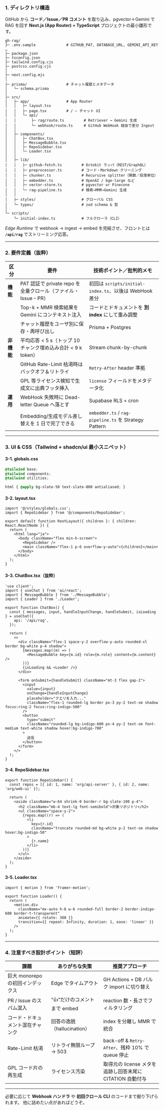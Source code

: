 ### 1. ディレクトリ構造

GitHub から **コード／Issue／PR コメント** を取り込み、pgvector＋Gemini で RAG を回す **Next.js (App Router) + TypeScript** プロジェクトの最小雛形です。

```
gh-rag/
├─ .env.sample              # GITHUB_PAT, DATABASE_URL, GEMINI_API_KEY …
├─ package.json
├─ tsconfig.json
├─ tailwind.config.cjs
├─ postcss.config.cjs
│
├─ next.config.mjs
│
├─ prisma/                  # チャット履歴とメタデータ
│   └─ schema.prisma
│
├─ src/
│   ├─ app/                 # App Router
│   │   ├─ layout.tsx
│   │   ├─ page.tsx         # / – チャット UI
│   │   └─ api/
│   │       ├─ rag/route.ts         # Retriever → Gemini 生成
│   │       └─ webhook/route.ts     # GitHub WebHook 経由で差分 Ingest
│   │
│   ├─ components/
│   │   ├─ ChatBox.tsx
│   │   ├─ MessageBubble.tsx
│   │   ├─ RepoSidebar.tsx
│   │   └─ Loader.tsx
│   │
│   ├─ lib/
│   │   ├─ github-fetch.ts         # Octokit ラッパ（REST/GraphQL）
│   │   ├─ preprocessor.ts         # コード・Markdown クリーニング
│   │   ├─ chunker.ts              # Recursive splitter（関数／段落単位）
│   │   ├─ embedder.ts             # OpenAI / bge-large など
│   │   ├─ vector-store.ts         # pgvector or Pinecone
│   │   └─ rag-pipeline.ts         # 検索→MMR→Gemini 生成
│   │
│   ├─ styles/                     # グローバル CSS
│   └─ types/                      # zod schema & 型
│
└─ scripts/
    └─ initial-index.ts            # フルクローラ（CLI）
```

*Edge Runtime* で webhook → ingest → embed を完結させ、フロントとは **`/api/rag`** でストリーミング応答。

---

### 2. 要件定義（抜粋）

| 区分      | 要件                                          | 技術ポイント／批判的メモ                                         |
| ------- | ------------------------------------------- | ---------------------------------------------------- |
| **機能**  | PAT 認証で private repo を全量クロール（ファイル・Issue・PR） | 初回は `scripts/initial-index.ts`、以後は WebHook 差分        |
|         | Top-k + MMR 検索結果を Gemini にコンテキスト注入          | コードとドキュメントを **別 index** にして重み調整                      |
|         | チャット履歴をユーザ別に保存・再呼び出し                        | Prisma + Postgres                                    |
| **非機能** | 平均応答 < 5 s（トップ 10 チャンク埋め込み合計 < 9 k token）   | Stream chunk-by-chunk                                |
|         | GitHub Rate-Limit 枯渇時はバックオフ＆リトライ            | `Retry-After` header 準拠                              |
|         | GPL 等ライセンス検知で生成文に出典フッタ挿入                    | `license` フィールドをメタデータ化                               |
| **運用**  | WebHook 失敗時に Dead-letter Queue へ落とす         | Supabase RLS + cron                                  |
|         | Embedding/生成モデル差し替えを 1 日で完了できる              | `embedder.ts` / `rag-pipeline.ts` を Strategy Pattern |

---

### 3. UI & CSS（Tailwind + shadcn/ui 最小スニペット）

#### 3-1. globals.css

```css
@tailwind base;
@tailwind components;
@tailwind utilities;

html { @apply bg-slate-50 text-slate-800 antialiased; }
```

#### 3-2. layout.tsx

```tsx
import '@/styles/globals.css';
import { RepoSidebar } from '@/components/RepoSidebar';

export default function RootLayout({ children }: { children: React.ReactNode }) {
  return (
    <html lang="ja">
      <body className="flex min-h-screen">
        <RepoSidebar />
        <main className="flex-1 p-6 overflow-y-auto">{children}</main>
      </body>
    </html>
  );
}
```

#### 3-3. ChatBox.tsx（抜粋）

```tsx
'use client';
import { useChat } from 'ai/react';
import { MessageBubble } from './MessageBubble';
import { Loader } from './Loader';

export function ChatBox() {
  const { messages, input, handleInputChange, handleSubmit, isLoading } = useChat({
    api: '/api/rag',
  });

  return (
    <>
      <div className="flex-1 space-y-2 overflow-y-auto rounded-xl border bg-white p-4 shadow">
        {messages.map((m) => (
          <MessageBubble key={m.id} role={m.role} content={m.content} />
        ))}
        {isLoading && <Loader />}
      </div>

      <form onSubmit={handleSubmit} className="mt-3 flex gap-2">
        <input
          value={input}
          onChange={handleInputChange}
          placeholder="クエリを入力..."
          className="flex-1 rounded-lg border px-3 py-2 text-sm shadow focus:ring-2 focus:ring-indigo-500"
        />
        <button
          type="submit"
          className="rounded-lg bg-indigo-600 px-4 py-2 text-sm font-medium text-white shadow hover:bg-indigo-700"
        >
          送信
        </button>
      </form>
    </>
  );
}
```

#### 3-4. RepoSidebar.tsx

```tsx
export function RepoSidebar() {
  const repos = [{ id: 1, name: 'org/api-server' }, { id: 2, name: 'org/web-ui' }];

  return (
    <aside className="w-64 shrink-0 border-r bg-slate-100 p-4">
      <h2 className="mb-4 text-lg font-semibold">対象リポジトリ</h2>
      <ul className="space-y-2">
        {repos.map((r) => (
          <li
            key={r.id}
            className="truncate rounded-md bg-white p-2 text-sm shadow hover:bg-indigo-50"
          >
            {r.name}
          </li>
        ))}
      </ul>
    </aside>
  );
}
```

#### 3-5. Loader.tsx

```tsx
import { motion } from 'framer-motion';

export function Loader() {
  return (
    <motion.div
      className="mx-auto h-6 w-6 rounded-full border-2 border-indigo-600 border-t-transparent"
      animate={{ rotate: 360 }}
      transition={{ repeat: Infinity, duration: 1, ease: 'linear' }}
    />
  );
}
```

---

### 4. 注意すべき設計ポイント（短評）

| 課題                    | ありがちな失策              | 推奨アプローチ                                    |
| --------------------- | -------------------- | ------------------------------------------ |
| 巨大 monorepo の初回インデックス | Edge でタイムアウト         | GH Actions + DB バルク import に切り替え           |
| PR / Issue のスパム混入     | “👍”だけのコメントまで embed  | reaction 数・長さでフィルタリング                      |
| コード・ドキュメント混在チャンク      | 回答の逸脱（hallucination） | index を分離し MMR で統合                         |
| Rate-Limit 枯渇         | リトライ無限ループ → 503      | back-off & `Retry-After`、残枠 10% で queue 停止 |
| GPL コード片の再生成          | ライセンス汚染              | 取得元の license メタを追跡し回答末尾に CITATION 自動付与     |

---

必要に応じて **Webhook ハンドラ** や **初回クロール CLI** のコードまで掘り下げられます。
他に詰めたい点があればどうぞ。
